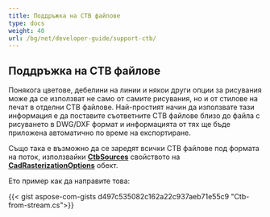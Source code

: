 ```yaml
---
title: Поддръжка на CTB файлове
type: docs
weight: 40
url: /bg/net/developer-guide/support-ctb/
---
```


## **Поддръжка на CTB файлове**

Понякога цветове, дебелини на линии и някои други опции за рисувания може да се използват не само от самите рисувания, но и от стилове на печат в отделни CTB файлове. 
Най-простият начин да използвате тази информация е да поставите съответните CTB файлове близо до файла с рисуването в DWG/DXF формат и информацията от тях ще бъде приложена
автоматично по време на експортиране.

Също така е възможно да се заредят всички CTB файлове под формата на поток, използвайки 
[**CtbSources**](https://reference.aspose.com/cad/net/aspose.cad.imageoptions/cadrasterizationoptions/ctbsources/) свойството на 
[**CadRasterizationOptions**](https://reference.aspose.com/cad/net/aspose.cad.imageoptions/cadrasterizationoptions/) обект.

Ето пример как да направите това:
 
{{< gist aspose-com-gists d497c535082c162a22c937aeb71e55c9 "Ctb-from-stream.cs">}}
